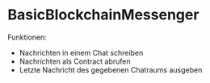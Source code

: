 # BasicBlockchainMessenger
Funktionen:
- Nachrichten in einem Chat schreiben
- Nachrichten als Contract abrufen
- Letzte Nachricht des gegebenen Chatraums ausgeben
